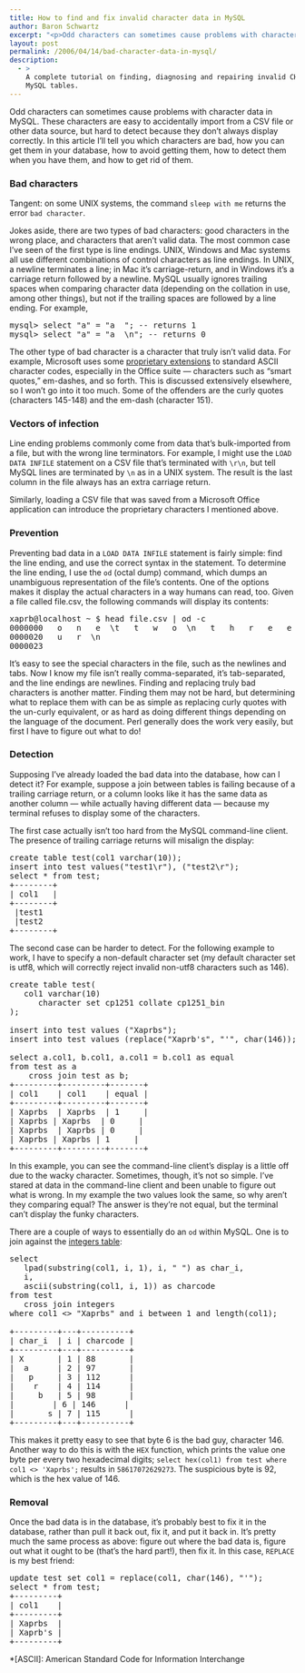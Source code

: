 ```yaml
---
title: How to find and fix invalid character data in MySQL
author: Baron Schwartz
excerpt: "<p>Odd characters can sometimes cause problems with character data in MySQL.  These characters are easy to accidentally import from a CSV file or other data source, but hard to detect because they don't always display correctly.  In this article I'll tell you which characters are bad, how you can get them in your database, how to avoid getting them, how to detect them when you have them, and how to get rid of them.</p>"
layout: post
permalink: /2006/04/14/bad-character-data-in-mysql/
description:
  - >
    A complete tutorial on finding, diagnosing and repairing invalid CHAR data in
    MySQL tables.
---
```

Odd characters can sometimes cause problems with character data in MySQL. These characters are easy to accidentally import from a CSV file or other data source, but hard to detect because they don&#8217;t always display correctly. In this article I&#8217;ll tell you which characters are bad, how you can get them in your database, how to avoid getting them, how to detect them when you have them, and how to get rid of them.

### Bad characters

Tangent: on some UNIX systems, the command `sleep with me` returns the error `bad character`.

Jokes aside, there are two types of bad characters: good characters in the wrong place, and characters that aren&#8217;t valid data. The most common case I&#8217;ve seen of the first type is line endings. UNIX, Windows and Mac systems all use different combinations of control characters as line endings. In UNIX, a newline terminates a line; in Mac it&#8217;s carriage-return, and in Windows it&#8217;s a carriage return followed by a newline. MySQL usually ignores trailing spaces when comparing character data (depending on the collation in use, among other things), but not if the trailing spaces are followed by a line ending. For example,

<pre>mysql&gt; select "a" = "a  "; -- returns 1
mysql&gt; select "a" = "a  \n"; -- returns 0</pre>

The other type of bad character is a character that truly isn&#8217;t valid data. For example, Microsoft uses some [proprietary extensions][1] to standard ASCII character codes, especially in the Office suite &#8212; characters such as &#8220;smart quotes,&#8221; em-dashes, and so forth. This is discussed extensively elsewhere, so I won&#8217;t go into it too much. Some of the offenders are the curly quotes (characters 145-148) and the em-dash (character 151).

### Vectors of infection

Line ending problems commonly come from data that&#8217;s bulk-imported from a file, but with the wrong line terminators. For example, I might use the `LOAD DATA INFILE` statement on a CSV file that&#8217;s terminated with `\r\n`, but tell MySQL lines are terminated by `\n` as in a UNIX system. The result is the last column in the file always has an extra carriage return.

Similarly, loading a CSV file that was saved from a Microsoft Office application can introduce the proprietary characters I mentioned above.

### Prevention

Preventing bad data in a `LOAD DATA INFILE` statement is fairly simple: find the line ending, and use the correct syntax in the statement. To determine the line ending, I use the `od` (octal dump) command, which dumps an unambiguous representation of the file&#8217;s contents. One of the options makes it display the actual characters in a way humans can read, too. Given a file called file.csv, the following commands will display its contents:

<pre>xaprb@localhost ~ $ head file.csv | od -c
0000000   o   n   e  \t   t   w   o  \n   t   h   r   e   e  \t   f   o
0000020   u   r  \n
0000023</pre>

It&#8217;s easy to see the special characters in the file, such as the newlines and tabs. Now I know my file isn&#8217;t really comma-separated, it&#8217;s tab-separated, and the line endings are newlines. Finding and replacing truly bad characters is another matter. Finding them may not be hard, but determining what to replace them with can be as simple as replacing curly quotes with the un-curly equivalent, or as hard as doing different things depending on the language of the document. Perl generally does the work very easily, but first I have to figure out what to do!

### Detection

Supposing I&#8217;ve already loaded the bad data into the database, how can I detect it? For example, suppose a join between tables is failing because of a trailing carriage return, or a column looks like it has the same data as another column &#8212; while actually having different data &#8212; because my terminal refuses to display some of the characters.

The first case actually isn&#8217;t too hard from the MySQL command-line client. The presence of trailing carriage returns will misalign the display:

<pre>create table test(col1 varchar(10));
insert into test values("test1\r"), ("test2\r");
select * from test;
+--------+
| col1   |
+--------+
 |test1
 |test2
+--------+</pre>

The second case can be harder to detect. For the following example to work, I have to specify a non-default character set (my default character set is utf8, which will correctly reject invalid non-utf8 characters such as 146).

<pre>create table test(
   col1 varchar(10)
      character set cp1251 collate cp1251_bin
);

insert into test values ("Xaprbs");
insert into test values (replace("Xaprb's", "'", char(146));

select a.col1, b.col1, a.col1 = b.col1 as equal
from test as a 
    cross join test as b;
+---------+---------+-------+
| col1    | col1    | equal |
+---------+---------+-------+
| Xaprbs  | Xaprbs  | 1     |
| Xaprbs | Xaprbs  | 0     |
| Xaprbs  | Xaprbs | 0     |
| Xaprbs | Xaprbs | 1     |
+---------+---------+-------+</pre>

In this example, you can see the command-line client&#8217;s display is a little off due to the wacky character. Sometimes, though, it&#8217;s not so simple. I&#8217;ve stared at data in the command-line client and been unable to figure out what is wrong. In my example the two values look the same, so why aren&#8217;t they comparing equal? The answer is they&#8217;re not equal, but the terminal can&#8217;t display the funky characters.

There are a couple of ways to essentially do an `od` within MySQL. One is to join against the [integers table][2]:

<pre>select
   lpad(substring(col1, i, 1), i, " ") as char_i,
   i,
   ascii(substring(col1, i, 1)) as charcode
from test
   cross join integers
where col1 &lt;&gt; "Xaprbs" and i between 1 and length(col1);

+---------+---+----------+
| char_i  | i | charcode |
+---------+---+----------+
| X       | 1 | 88       |
|  a      | 2 | 97       |
|   p     | 3 | 112      |
|    r    | 4 | 114      |
|     b   | 5 | 98       |
|        | 6 | 146      |
|       s | 7 | 115      |
+---------+---+----------+</pre>

This makes it pretty easy to see that byte 6 is the bad guy, character 146. Another way to do this is with the `HEX` function, which prints the value one byte per every two hexadecimal digits; `select hex(col1) from test where col1 <> 'Xaprbs';` results in `58617072629273`. The suspicious byte is 92, which is the hex value of 146.

### Removal

Once the bad data is in the database, it&#8217;s probably best to fix it in the database, rather than pull it back out, fix it, and put it back in. It&#8217;s pretty much the same process as above: figure out where the bad data is, figure out what it ought to be (that&#8217;s the hard part!), then fix it. In this case, `REPLACE` is my best friend:

<pre>update test set col1 = replace(col1, char(146), "'");
select * from test;
+---------+
| col1    |
+---------+
| Xaprbs  |
| Xaprb's |
+---------+</pre>

 [1]: http://www.cs.tut.fi/~jkorpela/www/windows-chars.html
 [2]: /blog/2005/12/07/the-integers-table/

 *[ASCII]: American Standard Code for Information Interchange